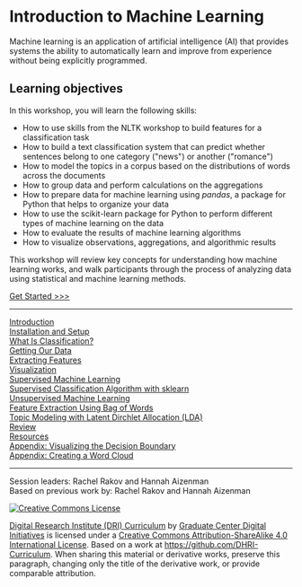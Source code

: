 # Introduction to Machine Learning

Machine learning is an application of artificial intelligence (AI) that provides systems the ability to automatically learn and improve from experience without being explicitly programmed.

## Learning objectives
In this workshop, you will learn the following skills:
- How to use skills from the NLTK workshop to build features for a classification task
- How to build a text classification system that can predict whether sentences belong to one category ("news") or another ("romance")
- How to model the topics in a corpus based on the distributions of words across the documents
- How to group data and perform calculations on the aggregations
- How to prepare data for machine learning using *pandas*, a package for Python that helps to organize your data
- How to use the scikit-learn package for Python to perform different types of machine learning on the data
- How to evaluate the results of machine learning algorithms
- How to visualize observations, aggregations, and algorithmic results


This workshop will review key concepts for understanding how machine learning works, and walk participants through the process of analyzing data using statistical and machine learning methods. 

[Get Started >>>](sections/introduction.md)

-----

[Introduction](sections/introduction.md)  
[Installation and Setup](sections/installation.md)  
[What Is Classification?](sections/classification.md)  
[Getting Our Data](sections/data.md)  
[Extracting Features](sections/features.md)  
[Visualization](sections/visualize.md)  
[Supervised Machine Learning](sections/supervised.md)  
[Supervised Classification Algorithm with sklearn](sections/supervised_classification.md)  
[Unsupervised Machine Learning](sections/unsupervised.md)  
[Feature Extraction Using Bag of Words](sections/bag_of_words.md)  
[Topic Modeling with Latent Dirchlet Allocation (LDA)](sections/lda.md)  
[Review](sections/review.md)  
[Resources](sections/resources.md)  
[Appendix: Visualizing the Decision Boundary](sections/decision_boundary.md)  
[Appendix: Creating a Word Cloud](sections/word_cloud.md)  

-----

Session leaders: Rachel Rakov and Hannah Aizenman  
Based on previous work by: Rachel Rakov and Hannah Aizenman 

[![Creative Commons License](https://i.creativecommons.org/l/by-sa/4.0/88x31.png)](http://creativecommons.org/licenses/by-sa/4.0/)

[Digital Research Institute (DRI) Curriculum](http://purl.org/dc/terms/) by [Graduate Center Digital Initiatives](https://gcdi.commons.gc.cuny.edu/) is licensed under a [Creative Commons Attribution-ShareAlike 4.0 International License](http://creativecommons.org/licenses/by-sa/4.0/). Based on a work at <https://github.com/DHRI-Curriculum>. When sharing this material or derivative works, preserve this paragraph, changing only the title of the derivative work, or provide comparable attribution.
